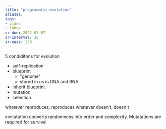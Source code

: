 ```yaml
---
title: "programatic-evolution"
aliases: 
tags: 
- video
- inbox
sr-due: 2022-08-07
sr-interval: 10
sr-ease: 270
---
```

 5 condiditons for evolution
 - self-replication
 - blueprint
	 - "genome"
	 - stored in us in DNA and RNA
 - inherit blueprint
 - mutation
 - selection 


whatever reproduces, reproduces
whatever doesn't, doesn't

evolutution converts randomness into order and complexity. Mutatations are required for survival

